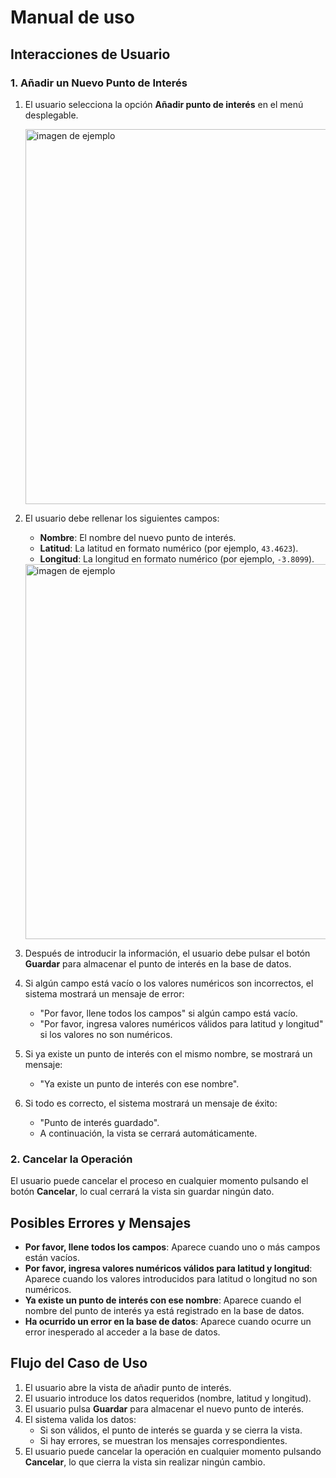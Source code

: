 # Manual de uso

## Interacciones de Usuario

### 1. Añadir un Nuevo Punto de Interés

1. El usuario selecciona la opción **Añadir punto de interés** en el menú desplegable.

   <img src="(https://github.com/user-attachments/assets/ea9f8485-138f-4390-ac0c-902f128292bd" alt="imagen de ejemplo" width="600"/>


3. El usuario debe rellenar los siguientes campos:
   - **Nombre**: El nombre del nuevo punto de interés.
   - **Latitud**: La latitud en formato numérico (por ejemplo, `43.4623`).
   - **Longitud**: La longitud en formato numérico (por ejemplo, `-3.8099`).

   <img src="(https://github.com/user-attachments/assets/35260b88-41c3-49f4-8d0d-84c7558191e8" alt="imagen de ejemplo" width="600"/>

5. Después de introducir la información, el usuario debe pulsar el botón **Guardar** para almacenar el punto de interés en la base de datos.

6. Si algún campo está vacío o los valores numéricos son incorrectos, el sistema mostrará un mensaje de error:
   - "Por favor, llene todos los campos" si algún campo está vacío.
   - "Por favor, ingresa valores numéricos válidos para latitud y longitud" si los valores no son numéricos.

7. Si ya existe un punto de interés con el mismo nombre, se mostrará un mensaje:
   - "Ya existe un punto de interés con ese nombre".

8. Si todo es correcto, el sistema mostrará un mensaje de éxito:
   - "Punto de interés guardado".
   - A continuación, la vista se cerrará automáticamente.

### 2. Cancelar la Operación

El usuario puede cancelar el proceso en cualquier momento pulsando el botón **Cancelar**, lo cual cerrará la vista sin guardar ningún dato.

## Posibles Errores y Mensajes

- **Por favor, llene todos los campos**: Aparece cuando uno o más campos están vacíos.
- **Por favor, ingresa valores numéricos válidos para latitud y longitud**: Aparece cuando los valores introducidos para latitud o longitud no son numéricos.
- **Ya existe un punto de interés con ese nombre**: Aparece cuando el nombre del punto de interés ya está registrado en la base de datos.
- **Ha ocurrido un error en la base de datos**: Aparece cuando ocurre un error inesperado al acceder a la base de datos.

## Flujo del Caso de Uso

1. El usuario abre la vista de añadir punto de interés.
2. El usuario introduce los datos requeridos (nombre, latitud y longitud).
3. El usuario pulsa **Guardar** para almacenar el nuevo punto de interés.
4. El sistema valida los datos:
   - Si son válidos, el punto de interés se guarda y se cierra la vista.
   - Si hay errores, se muestran los mensajes correspondientes.
5. El usuario puede cancelar la operación en cualquier momento pulsando **Cancelar**, lo que cierra la vista sin realizar ningún cambio.
